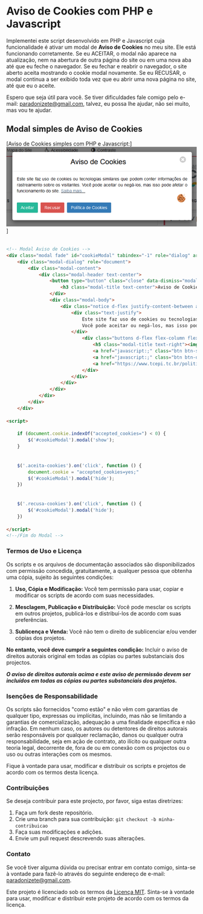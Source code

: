 # Aviso de Cookies com PHP e Javascript

Implementei este script desenvolvido em PHP e Javascript cuja funcionalidade é ativar um modal de **Aviso de Cookies** no meu site. Ele está funcionando corretamente. Se eu ACEITAR, o modal não aparece na atualização, nem na abertura de outra página do site ou em uma nova aba até que eu feche o navegador. Se eu fechar e reabrir o navegador, o site aberto aceita mostrando o cookie modal novamente. Se eu RECUSAR, o modal continua a ser exibido toda vez que eu abrir uma nova página no site, até que eu o aceite.

Espero que seja útil para você. Se tiver dificuldades fale comigo pelo e-mail: [paradonizete@gmail.com](mailto:paradonizete@gmail.com), talvez, eu possa lhe ajudar, não sei muito, mas vou te ajudar.

## Modal simples de Aviso de Cookies

[Aviso de Cookies simples com PHP e Javascript:]
![Aviso de Cookies simples com PHP e Javascript](/exemplo-basico.png)]

```html

<!-- Modal Aviso de Cookies -->
<div class="modal fade" id="cookieModal" tabindex="-1" role="dialog" aria-labelledby="exampleModalLabel" aria-hidden="true">
    <div class="modal-dialog" role="document">
        <div class="modal-content">
            <div class="modal-header text-center">
                <button type="button" class="close" data-dismiss="modal" title="Fechar"><i class="fa fa-times-circle" style="font-size:24px;color:black"></i></button>
                    <h3 class="modal-title text-center">Aviso de Cookies</h3>
                </div>
                <div class="modal-body">
                    <div class="notice d-flex justify-content-between align-items-center">
                        <div class="text-justify">
                            Este site faz uso de cookies ou tecnologias similares que podem conter informações de rastreamento sobre os visitantes. 
                            Você pode aceitar ou negá-los, mas isso pode afetar o funcionamento do site. <u><a href="https://www.tcepi.tc.br/politica-de-cookies">Saiba mais...</a></u>
                        </div>
                            <div class="buttons d-flex flex-column flex-lg-row">
                                <h5 class="modal-title text-right"><img src="../transparencia/ativos/imgs/imagem-cookie.png" width="30px"/></h5>
                                <a href="javascript:;" class="btn btn-success mr-2 aceita-cookies" data-dismiss="modal">Aceitar</a>
                                <a href="javascript:;" class="btn btn-danger mr-2 recusa-cookies" data-dismiss="modal">Recusar</a>
                                <a href="https://www.tcepi.tc.br/politica-de-cookies" target="_blank" class="btn btn-primary mr-2 aceita-cookies" data-dismiss="modal">Política de Cookies</a>
                            </div>
                        </div>
                    </div>
                </div>
            </div>
        </div>
    </div>

<script>

    if (document.cookie.indexOf("accepted_cookies=") < 0) {
        $('#cookieModal').modal('show');
    }
    
    
    $('.aceita-cookies').on('click', function () {
        document.cookie = "accepted_cookies=yes;"
        $('#cookieModal').modal('hide');
    })
    
    
    $('.recusa-cookies').on('click', function () {
        $('#cookieModal').modal('hide');
    })

</script>
<!--/Fim do Modal -->

```

### Termos de Uso e Licença

Os scripts e os arquivos de documentação associados são disponibilizados com permissão concedida, gratuitamente, a qualquer pessoa que obtenha uma cópia, sujeito às seguintes condições:

1. **Uso, Cópia e Modificação:** Você tem permissão para usar, copiar e modificar os scripts de acordo com suas necessidades.

2. **Mesclagem, Publicação e Distribuição:** Você pode mesclar os scripts em outros projetos, publicá-los e distribuí-los de acordo com suas preferências.

3. **Sublicença e Venda:** Você não tem o direito de sublicenciar e/ou vender cópias dos projetos.

**No entanto, você deve cumprir a seguintes condição:** Incluir o aviso de direitos autorais original em todas as cópias ou partes substanciais dos projectos.

***_O aviso de direitos autorais acima e este aviso de permissão devem ser incluídos em todas as cópias ou partes substanciais dos projetos._***

### Isenções de Responsabilidade

Os scripts são fornecidos "como estão" e não vêm com garantias de qualquer tipo, expressas ou implícitas, incluindo, mas não se limitando a garantias de comercialização, adequação a uma finalidade específica e não infração. Em nenhum caso, os autores ou detentores de direitos autorais serão responsáveis por qualquer reclamação, danos ou qualquer outra responsabilidade, seja em ação de contrato, ato ilícito ou qualquer outra teoria legal, decorrente de, fora de ou em conexão com os projectos ou o uso ou outras interações com os mesmos.

Fique à vontade para usar, modificar e distribuir os scripts e projetos de acordo com os termos desta licença.

### Contribuições

Se deseja contribuir para este projecto, por favor, siga estas diretrizes:

1. Faça um fork deste repositório.
2. Crie uma branch para sua contribuição: `git checkout -b minha-contribuicao`
3. Faça suas modificações e adições.
4. Envie um pull request descrevendo suas alterações.

### Contato

Se você tiver alguma dúvida ou precisar entrar em contato comigo, sinta-se à vontade para fazê-lo através do seguinte endereço de e-mail: [paradonizete@gmail.com](mailto:paradonizete@gmail.com).

Este projeto é licenciado sob os termos da [Licença MIT](LICENSE). Sinta-se à vontade para usar, modificar e distribuir este projeto de acordo com os termos da licença.
